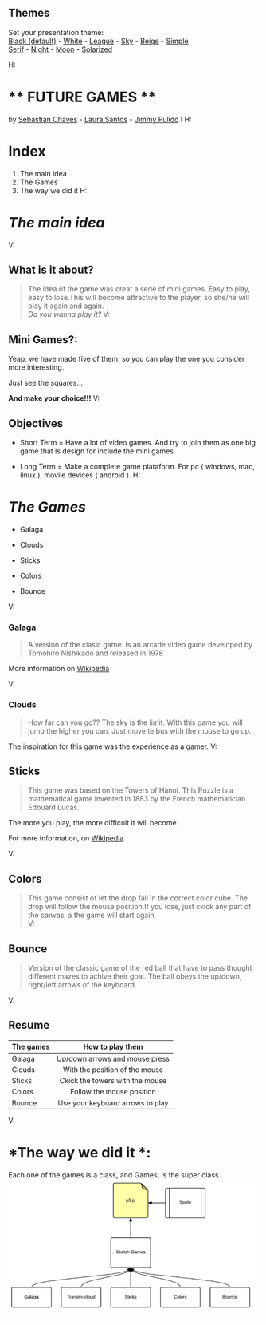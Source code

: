 <section id="themes">
	<h2>Themes</h2>
		<p>
			Set your presentation theme: <br>
			<!-- Hacks to swap themes after the page has loaded. Not flexible and only intended for the reveal.js demo deck. -->
			<a href="#" onclick="document.getElementById('theme').setAttribute('href','css/theme/black.css'); return false;">Black (default)</a> -
			<a href="#" onclick="document.getElementById('theme').setAttribute('href','css/theme/white.css'); return false;">White</a> -
			<a href="#" onclick="document.getElementById('theme').setAttribute('href','css/theme/league.css'); return false;">League</a> -
			<a href="#" onclick="document.getElementById('theme').setAttribute('href','css/theme/sky.css'); return false;">Sky</a> -
			<a href="#" onclick="document.getElementById('theme').setAttribute('href','css/theme/beige.css'); return false;">Beige</a> -
			<a href="#" onclick="document.getElementById('theme').setAttribute('href','css/theme/simple.css'); return false;">Simple</a> <br>
			<a href="#" onclick="document.getElementById('theme').setAttribute('href','css/theme/serif.css'); return false;">Serif</a> -
			<a href="#" onclick="document.getElementById('theme').setAttribute('href','css/theme/night.css'); return false;">Night</a> -
			<a href="#" onclick="document.getElementById('theme').setAttribute('href','css/theme/moon.css'); return false;">Moon</a> -
			<a href="#" onclick="document.getElementById('theme').setAttribute('href','css/theme/solarized.css'); return false;">Solarized</a>
		</p>
</section>

H:

# ** FUTURE GAMES ** 

by  [Sebastian Chaves](https://github.com/adamantwharf) - [Laura Santos](https://github.com/lsfinite) - [Jimmy Pulido](https://github.com/jiapulidoar)
I
H:

# Index

<!-- .slide: data-background="#7E2121" --> 
 1. The main idea  <!-- .element: class="fragment" data-fragment-index="1"-->
 1. The Games <!-- .element: class="fragment" data-fragment-index="2"-->
 1. The way we did it <!-- .element: class="fragment" data-fragment-index="3"-->
H:

# *The main idea*
<!-- .slide: data-background="#005050" -->
V:
 
 ## What is it about?
  
  >The idea of the game was creat a serie of mini games. Easy to play, easy to lose.This will become attractive to the player, so she/he will play it again and again.  
  *Do you wanna play it?* <!-- .element: class="fragment" data-fragment-index="2"-->
V:
## Mini Games?:
Yeap, we have made five of them, so you can play the one you consider more interesting. 
<!-- .element: class="fragment" data-fragment-index="1"-->

Just see the squares...  <!-- .element: class="fragment" data-fragment-index="2"-->

**And make your choice!!!** <!-- .element: class="fragment" data-fragment-index="3"-->
V:
## Objectives
* Short Term = Have a lot of video games. And try to join them as one big game that is design for include the mini games.



* Long Term = Make a complete game plataform. For pc ( windows, mac, linux ), movile devices ( android ). 
H:
# *The Games*

* Galaga

* Clouds

* Sticks

* Colors

* Bounce

V:
### Galaga 
  >A version of the clasic game. Is an arcade video game developed by Tomohiro Nishikado and released in 1978 <!-- .element: class="fragment" data-fragment-index="1"-->

  
More information on [Wikipedia](https://en.wikipedia.org/wiki/Space_Invaders) <!-- .element: class="fragment" data-fragment-index="1"-->

V: 
### Clouds
  > How far can you go?? The sky is the limit. With this game you will jump the higher you can. Just move te bus with the mouse to go up.


The inspiration for this game was the experience as a gamer. <!-- .element: class="fragment" data-fragment-index="1"-->
V:
## Sticks 
> This game was based on the Towers of Hanoi. This Puzzle is a mathematical game invented in 1883 by the French mathematician Edouard Lucas.


The more you play, the more difficult it will become. 

For more information, on [Wikipedia]( https://es.wikipedia.org/wiki/Torres_de_Hanói)

V:
## Colors
<!-- .slide: data-background="#7E2121"  -->
> This game consist of let the drop fall in the correct color cube. The drop will follow the mouse position.If you lose, just ckick any part of the canvas, a the game will start again.  
V:

## Bounce
 >Version of the classic game of the red ball that have to pass thought different mazes to achive their goal. The ball obeys the up/down, right/left arrows of the keyboard. 

V:
## Resume 
| The games   | How to play them                 |
| ------------|:--------------------------------:|
| Galaga      | Up/down arrows and mouse press   |
| Clouds      | With the position of the mouse   |  
| Sticks      | Ckick the towers with the mouse  | 
| Colors      | Follow the mouse position        |
|Bounce       | Use your keyboard arrows to play |

V:
# *The way we did it *:
Each one of the games is a class, and Games, is the super class.  
<img src="UML.png"> </img>

